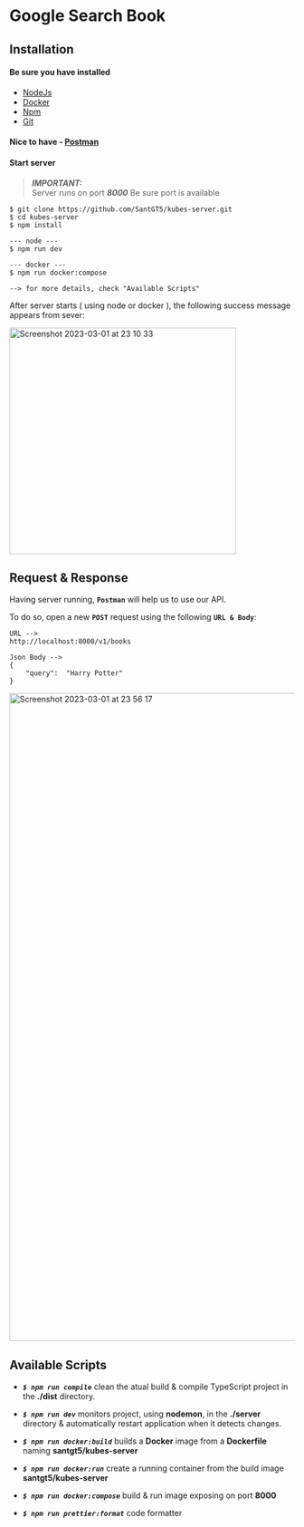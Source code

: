 
# Google Search Book

## Installation

#### Be sure you have installed
- [NodeJs](https://nodejs.org/en/)
- [Docker](https://www.docker.com/)
- [Npm](https://docs.npmjs.com/)
- [Git](https://git-scm.com/)

#### Nice to have - [Postman](https://www.postman.com/)

#### Start server

> **_IMPORTANT:_**  
> Server runs on port ***8000***
> Be sure port is available

```
$ git clone https://github.com/SantGT5/kubes-server.git
$ cd kubes-server
$ npm install

--- node ---
$ npm run dev

--- docker ---
$ npm run docker:compose

--> for more details, check "Available Scripts"
```
After server starts ( using node or docker ), the following success message appears from sever:

<img width="400" alt="Screenshot 2023-03-01 at 23 10 33" src="https://user-images.githubusercontent.com/83282533/222278205-b79d595e-b9a3-4788-8410-d547eaab3db4.png">

## Request & Response

Having server running, **`Postman`**  will help us to use our API.

To do so, open a new **`POST`** request using the following **`URL & Body`**:

```
URL -->
http://localhost:8000/v1/books

Json Body -->
{
	"query":  "Harry Potter"
}
```

<img width="1144" alt="Screenshot 2023-03-01 at 23 56 17" src="https://user-images.githubusercontent.com/83282533/222285270-fcadf3a4-f5bc-4797-b730-ad2638a545ac.png">


## Available Scripts

- ***`$ npm run compile`*** clean the atual build & compile TypeScript project in the **./dist** directory.

- ***`$ npm run dev`*** monitors project, using **nodemon**, in the **./server** directory & automatically restart application when it detects changes.

- ***`$ npm run docker:build`*** builds a **Docker** image from a **Dockerfile** naming **santgt5/kubes-server**

- ***`$ npm run docker:run`*** create a running container from the build image **santgt5/kubes-server**

- ***`$ npm run docker:compose`***  build & run image exposing on port **8000**

-  ***`$ npm run prettier:format`***  code formatter
